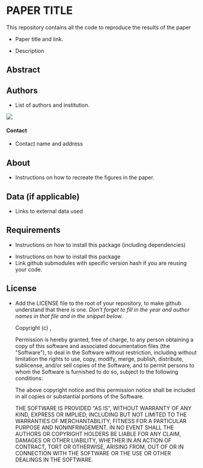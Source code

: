 # PAPER TITLE 

This repository contains all the code to reproduce the results of the paper

* Paper title and link. 

* Description

## Abstract

## Authors

* List of authors and institution. 

<img src="http://lcav.epfl.ch/files/content/sites/lcav/files/images/Home/LCAV_anim_200.gif">


#### Contact

* Contact name and address

## About 

* Instructions on how to recreate the figures in the paper. 

## Data (if applicable)

* Links to external data used

## Requirements

* Instructions on how to install this package (including dependencies) 

- Instructions on how to install this package
- Link github submodules with specific version hash if you are reusing your code.  

## License

* Add the LICENSE file to the root of your repository, to make github understand that there is one. *Don't forget to fill in the year and author names in that file and in the snippet below.* 

    Copyright (c) <YEAR>, <AUTHORS> 

    Permission is hereby granted, free of charge, to any person obtaining a copy
    of this software and associated documentation files (the "Software"), to deal
    in the Software without restriction, including without limitation the rights
    to use, copy, modify, merge, publish, distribute, sublicense, and/or sell
    copies of the Software, and to permit persons to whom the Software is
    furnished to do so, subject to the following conditions:

    The above copyright notice and this permission notice shall be included in all
    copies or substantial portions of the Software.

    THE SOFTWARE IS PROVIDED "AS IS", WITHOUT WARRANTY OF ANY KIND, EXPRESS OR
    IMPLIED, INCLUDING BUT NOT LIMITED TO THE WARRANTIES OF MERCHANTABILITY,
    FITNESS FOR A PARTICULAR PURPOSE AND NONINFRINGEMENT. IN NO EVENT SHALL THE
    AUTHORS OR COPYRIGHT HOLDERS BE LIABLE FOR ANY CLAIM, DAMAGES OR OTHER
    LIABILITY, WHETHER IN AN ACTION OF CONTRACT, TORT OR OTHERWISE, ARISING FROM,
    OUT OF OR IN CONNECTION WITH THE SOFTWARE OR THE USE OR OTHER DEALINGS IN THE
    SOFTWARE.

